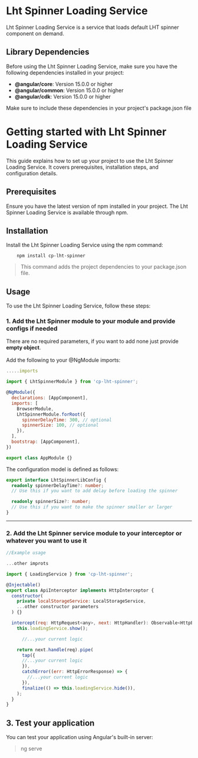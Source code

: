 # Lht Spinner Loading Service

Lht Spinner Loading Service is a service that loads default LHT spinner component on demand.

## Library Dependencies

Before using the Lht Spinner Loading Service, make sure you have the following dependencies installed in your project:

- **@angular/core**: Version 15.0.0 or higher
- **@angular/common**: Version 15.0.0 or higher
- **@angular/cdk**: Version 15.0.0 or higher

Make sure to include these dependencies in your project's package.json file

# Getting started with Lht Spinner Loading Service

This guide explains how to set up your project to use the Lht Spinner Loading Service. It covers prerequisites, installation steps, and configuration details.

## Prerequisites

Ensure you have the latest version of npm installed in your project. The Lht Spinner Loading Service is available through npm.

## Installation

Install the Lht Spinner Loading Service using the npm command:

        npm install cp-lht-spinner

> This command adds the project dependencies to your package.json file.

## Usage

To use the Lht Spinner Loading Service, follow these steps:

### 1. **Add the Lht Spinner module to your module and provide configs if needed**

There are no required parameters, if you want to add none just provide <b>empty object</b>.
<br/><br/>
Add the following to your @NgModule imports:

```js
.....imports

import { LhtSpinnerModule } from 'cp-lht-spinner';

@NgModule({
  declarations: [AppComponent],
  imports: [
    BrowserModule,
    LhtSpinnerModule.forRoot({
      spinnerDelayTime: 300, // optional
      spinnerSize: 100, // optional
    }),
  ],
  bootstrap: [AppComponent],
})

export class AppModule {}
```

The configuration model is defined as follows:

```ts
export interface LhtSpinnerLibConfig {
  readonly spinnerDelayTime?: number;
  // Use this if you want to add delay before loading the spinner

  readonly spinnerSize?: number;
  // Use this if you want to make the spinner smaller or larger
}
```

---

### 2. Add the Lht Spinner service module to your interceptor or whatever you want to use it

```js
//Example usage

...other improts

import { LoadingService } from 'cp-lht-spinner';

@Injectable()
export class ApiInterceptor implements HttpInterceptor {
  constructor(
    private localStorageService: LocalStorageService,
    ...other constructor parameters
  ) {}

  intercept(req: HttpRequest<any>, next: HttpHandler): Observable<HttpEvent<any>> {
    this.loadingService.show();

      //...your current logic

    return next.handle(req).pipe(
      tap({
      //...your current logic
      }),
      catchError((err: HttpErrorResponse) => {
        //...your current logic
      }),
      finalize(() => this.loadingService.hide()),
    );
  }
}

```

## 3. Test your application

You can test your application using Angular's built-in server:

> ng serve
